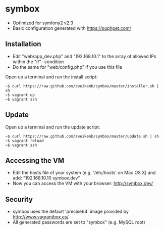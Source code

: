 symbox
======

 * Optimized for symfony2 v2.3
 * Basic configuration generated with https://puphpet.com/


Installation
------------

 * Edit "web/app_dev.php" and "192.168.10.1" to the array of allowed IPs within the "if"- condition
 * Do the same for "web/config.php" if you use this file

Open up a terminal and run the install script:

    ~$ curl https://raw.github.com/sweikenb/symbox/master/installer.sh | sh
    ~$ vagrant up
    ~$ vagrant ssh


Update
------

Open up a terminal and run the update script:

    ~$ curl https://raw.github.com/sweikenb/symbox/master/update.sh | sh
    ~$ vagrant reload
    ~$ vagrant ssh


Accessing the VM
----------------

 * Edit the hosts file of your system (e.g. '/etc/hosts' on Mac OS X) and add: "192.168.10.10 symbox.dev"
 * Now you can access the VM with your browser: http://symbox.dev/


Security
--------

 * symbox uses the default 'precise64' image provided by http://www.vagrantbox.es/
 * All generated passwords are set to "symbox" (e.g. MySQL root)


